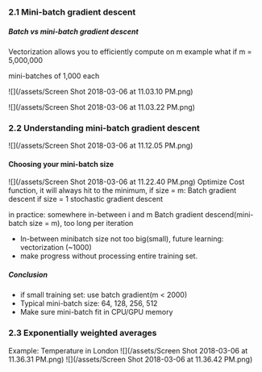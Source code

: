 ### 2.1 Mini-batch gradient descent
##### Batch vs mini-batch gradient descent

Vectorization allows you to efficiently compute on m example
what if m = 5,000,000

mini-batches of 1,000 each
 
![](/assets/Screen Shot 2018-03-06 at 11.03.10 PM.png)

![](/assets/Screen Shot 2018-03-06 at 11.03.22 PM.png)

### 2.2 Understanding mini-batch gradient descent

![](/assets/Screen Shot 2018-03-06 at 11.12.05 PM.png)
#### Choosing your mini-batch size 

![](/assets/Screen Shot 2018-03-06 at 11.22.40 PM.png)
Optimize Cost function, it will always hit to the minimum, 
if size = m:  Batch gradient descent
if size = 1 stochastic gradient descent 

in practice: somewhere in-between i and m
Batch gradient descend(mini-batch size = m), too long per iteration 

 - In-between minibatch size not too big(small), future learning: 
 vectorization (~1000)
 - make progress without processing entire training set. 
 
 ##### Conclusion 
 - if small training set: use batch gradient(m < 2000)
 - Typical mini-batch size: 64, 128, 256, 512
 - Make sure mini-batch fit in CPU/GPU memory 

### 2.3 Exponentially weighted averages
Example: Temperature in London 
![](/assets/Screen Shot 2018-03-06 at 11.36.31 PM.png)
![](/assets/Screen Shot 2018-03-06 at 11.36.42 PM.png)
   